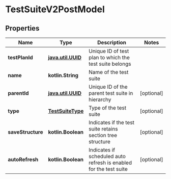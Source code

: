 
# TestSuiteV2PostModel

## Properties
| Name | Type | Description | Notes |
| ------------ | ------------- | ------------- | ------------- |
| **testPlanId** | [**java.util.UUID**](java.util.UUID.md) | Unique ID of test plan to which the test suite belongs |  |
| **name** | **kotlin.String** | Name of the test suite |  |
| **parentId** | [**java.util.UUID**](java.util.UUID.md) | Unique ID of the parent test suite in hierarchy |  [optional] |
| **type** | [**TestSuiteType**](TestSuiteType.md) | Type of the test suite |  [optional] |
| **saveStructure** | **kotlin.Boolean** | Indicates if the test suite retains section tree structure |  [optional] |
| **autoRefresh** | **kotlin.Boolean** | Indicates if scheduled auto refresh is enabled for the test suite |  [optional] |



